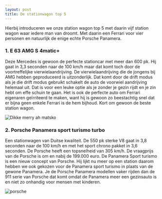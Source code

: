 ```yaml
---
layout: post
title: De stationwagon top 5
---
```

Hierbij introduceren we onze station wagon top 5 met daarin vijf station wagon waar iedere man van droomt. Met daarin een Ferrari voor vier personen en natuurlijk de enige echte Porsche Panamera.

### 1. E 63 AMG S 4matic+
Deze Mercedes is gewoon de perfecte stationcar met meer dan 600 pk. Hij gaat in 3,3 seconden naar de 100 km/h  maar dat komt toch door de voortreffelijke vierwielaandrijving. De vierwielaandrijving die de jongens bij AMG hebben geproduceerd is uitzonderlijk. Dat komt door de drift modus als je die drift modus gebruikt schakelt de auto de voorwiel aandrijving helemaal uit. Dat is voor een leuke optie als je zonder je gezin rijdt en je zin hebt om effe schuin te gaan. Het is ook de perfecte auto om Ferrari eigenaren geïrriteerd te maken, want hij is gewoon zo beestachtig snel dat er bijna geen enkele Ferrari is de hem bijhoud. Kort om gewoon de beste station wagon.

![Dikke merry ah matsko](http://images.car.bauercdn.com/pagefiles/69646/mercedese63estate_01.jpg)

### 2. Porsche Panamera sport turismo turbo
Een stationwagen van Duitse kwaliteit. De 550 pk sterke V8 gaat in 3,8 seconden naar de 100 km/h en met het sport  chrono pakket in 3,6 seconden. De Porsche heeft een topsnelheid van 305 km/h. De vraagprijs van de Porsche is om en nabij de 199.000 euro. De Panamera Sport turismo is een nieuw concept van Porsche. Hij lijkt nu meer op een station daarom hebben we ook gekozen voor de Panamera sport turismo in plaats van de gewone Panamera. Je de Porsche Panamera modellen vaker rijden dan de 911 serie van Porsche dat komt omdat de Panamera meer een gezinsauto is en niet zo onhandig voor mensen met kinderen.

![porsche](https://storage.googleapis.com/gtspirit/uploads/2017/07/Porsche-Panamera-Turbo-Sport-Turismo-23.jpg)

